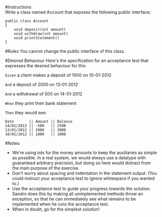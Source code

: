 #Instructions  
Write a class named Account that exposes the following public interface:

```
public class Account
{
    void deposit(int amount) 
    void withdraw(int amount) 
    void printStatement()
}
```

#Rules
You cannot change the public interface of this class.

#Desired Behaviour
Here's the specification for an acceptance test that expresses the desired behaviour for this


`Given` a client makes a deposit of 1000 on 10-01-2012

`And` a deposit of 2000 on 13-01-2012

`And` a withdrawal of 500 on 14-01-2012

`When` they print their bank statement

`Then` they would see:

```
Date       || Amount || Balance
14/01/2012 || -500   || 2500
13/01/2012 || 2000   || 3000
10/01/2012 || 1000   || 1000
```

#Notes
- We're using ints for the money amounts to keep the auxiliaries as simple as possible. In a real system, we would always use a datatype with guaranteed arbitrary precision, but doing so here would distract from the main purpose of the exercise.
- Don't worry about spacing and indentation in the statement output. (You could instruct your acceptance test to ignore whitespace if you wanted to.)
- Use the acceptance test to guide your progress towards the solution. Sandro does this by making all unimplemented methods throw an exception, so that he can immediately see what remains to be implemented when he runs the acceptance test.
- When in doubt, go for the simplest solution!